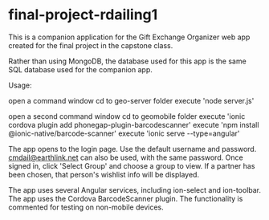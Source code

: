 # final-project-rdailing1

This is a companion application for the Gift Exchange Organizer web app created for the final project in the capstone class.

Rather than using MongoDB, the database used for this app is the same SQL database used for the companion app.

Usage:

open a command window
cd to geo-server folder
execute 'node server.js'

open a second command window
cd to geomobile folder
execute 'ionic cordova plugin add phonegap-plugin-barcodescanner'
execute 'npm install @ionic-native/barcode-scanner'
execute 'ionic serve --type=angular'

The app opens to the login page.  Use the default username and password.  cmdail@earthlink.net can also be used, with the same password.
Once signed in, click 'Select Group' and choose a group to view.  If a partner has been chosen, that person's wishlist info will be displayed.

The app uses several Angular services, including ion-select and ion-toolbar.
The app uses the Cordova BarcodeScanner plugin.  The functionality is commented for testing on non-mobile devices.
